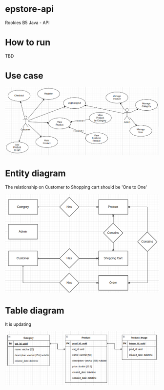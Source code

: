 # epstore-api
Rookies B5 Java - API

# How to run
TBD

# Use case
![use_case](/doc/images/use_case.png)

# Entity diagram
The relationship on Customer to Shopping cart should be 'One to One'

![entity_diagram](/doc/images/entity_diagram.png)

# Table diagram
It is updating

![table_diagram](doc//images/table_diagram.png)